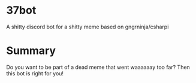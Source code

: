 # 37bot
A shitty discord bot for a shitty meme based on  gngrninja/csharpi 

# Summary
Do you want to be part of a dead meme that went waaaaaay too far? Then this bot is right for you!
